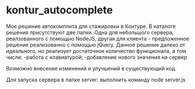 # kontur_autocomplete
Мое решение автокомплита для стажировки в Контуре.
В каталоге решения присутствуют две папки. Одна для небольшого сервера, реалзованного с помощью NodeJS, другая для клиента - предложенное решение реализованно с помощью jQuery.
Данное решение далеко от идеального, но реализует достаточное количество функционала, в том числе: 
-работа с клавиатурой;
-добавление нового значения на сервер

Возможно внесение изменений и улучшений в существующий код.

Для запуска сервера в папке server: выполнить команду node server.js
